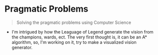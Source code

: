 # Pragmatic Problems

> Solving the pragmatic problems using Computer Science

- I'm intrigued by how the Leaguage of Legend generate the vision from the champions, wards, ect. The very first thought is, it can be an A* algorithm, so, I'm working on it, try to make a visualized vision generator.
